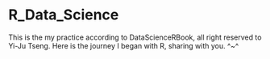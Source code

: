 # R_Data_Science
This is the my practice according to DataScienceRBook, all right reserved to Yi-Ju Tseng.
Here is the journey I began with R, sharing with you. ^~^

